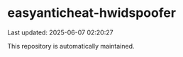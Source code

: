 # easyanticheat-hwidspoofer

Last updated: 2025-06-07 02:20:27

This repository is automatically maintained.
